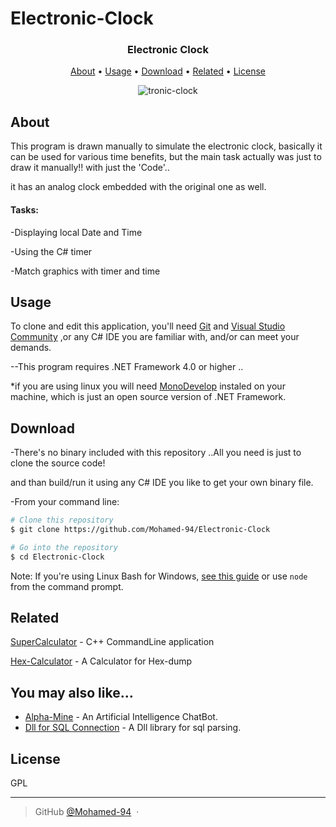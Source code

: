 # Electronic-Clock
  <h3 align="center">
  
  Electronic Clock
  <br>
</h3>
 
 
<p align="center">
  <a href="#About">About</a> •
  <a href="#Usage">Usage</a> •
  <a href="#Download">Download</a> •
  <a href="#related">Related</a> •
  <a href="#license">License</a> 
</p>

<div align="center">

 ![tronic-clock](https://user-images.githubusercontent.com/38832580/43360997-b5fd54c4-92bb-11e8-926e-7df67190bea9.gif)

</div>

## About
 
This program is drawn manually to simulate the electronic clock, basically it can be used for various time benefits, but the main task actually was just to draw it manually!! with just the 'Code'..

it has an analog clock embedded with the original one as well.

<h4>
Tasks:
</h4>
 -Displaying local Date and Time
 
 -Using the C# timer 
 
 -Match graphics with timer and time


## Usage

To clone and edit this application, you'll need [Git](https://git-scm.com) and [Visual Studio Community](https://visualstudio.microsoft.com/thank-you-downloading-visual-studio/?sku=Community&rel=15#) ,or any C# IDE you are familiar with, and/or can meet your demands.

--This program requires .NET Framework 4.0 or higher ..

*if you are using linux you will need [MonoDevelop](https://www.monodevelop.com/download/#fndtn-download-lin) instaled on your machine, which is just an open source version of .NET Framework.

## Download

-There's no binary included with this repository ..All you need is just to clone the source code!

 and than build/run it using any C# IDE you like to get your own binary file.
 
 -From your command line:

```bash
# Clone this repository
$ git clone https://github.com/Mohamed-94/Electronic-Clock

# Go into the repository
$ cd Electronic-Clock

```
Note: If you're using Linux Bash for Windows, [see this guide](https://www.howtogeek.com/261575/how-to-run-graphical-linux-desktop-applications-from-windows-10s-bash-shell/) or use `node` from the command prompt.

## Related

[SuperCalculator](https://github.com/Mohamed-94/Super-Calculator_Cpp_CommandLine) - C++ CommandLine application

[Hex-Calculator](https://github.com/Mohamed-94/HexCalculator) - A Calculator for Hex-dump
 

## You may also like...

- [Alpha-Mine](https://github.com/Mohamed-94/Alpha-Mine-ChatBot) - An Artificial Intelligence ChatBot.
- [Dll for SQL Connection](https://github.com/Mohamed-94/DLL-for-SQL-Connection) - A Dll library for sql parsing.

## License

GPL

---

> GitHub [@Mohamed-94](https://github.com/Mohamed-94) &nbsp;&middot;&nbsp;




